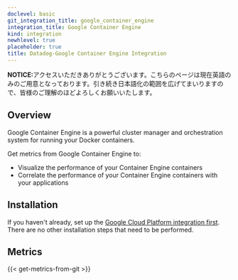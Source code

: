 ```yaml
---
doclevel: basic
git_integration_title: google_container_engine
integration_title: Google Container Engine
kind: integration
newhlevel: true
placeholder: true
title: Datadog-Google Container Engine Integration
---
```


<div class='alert alert-info'><strong>NOTICE:</strong>アクセスいただきありがとうございます。こちらのページは現在英語のみのご用意となっております。引き続き日本語化の範囲を広げてまいりますので、皆様のご理解のほどよろしくお願いいたします。</div>



## Overview
Google Container Engine is a powerful cluster manager and orchestration system for running your Docker containers.

Get metrics from Google Container Engine to:

* Visualize the performance of your Container Engine containers
* Correlate the performance of your Container Engine containers with your applications

## Installation

If you haven't already, set up the [Google Cloud Platform integration first](/integrations/google_cloud_platform). There are no other installation steps that need to be performed.

## Metrics

{{< get-metrics-from-git >}}
